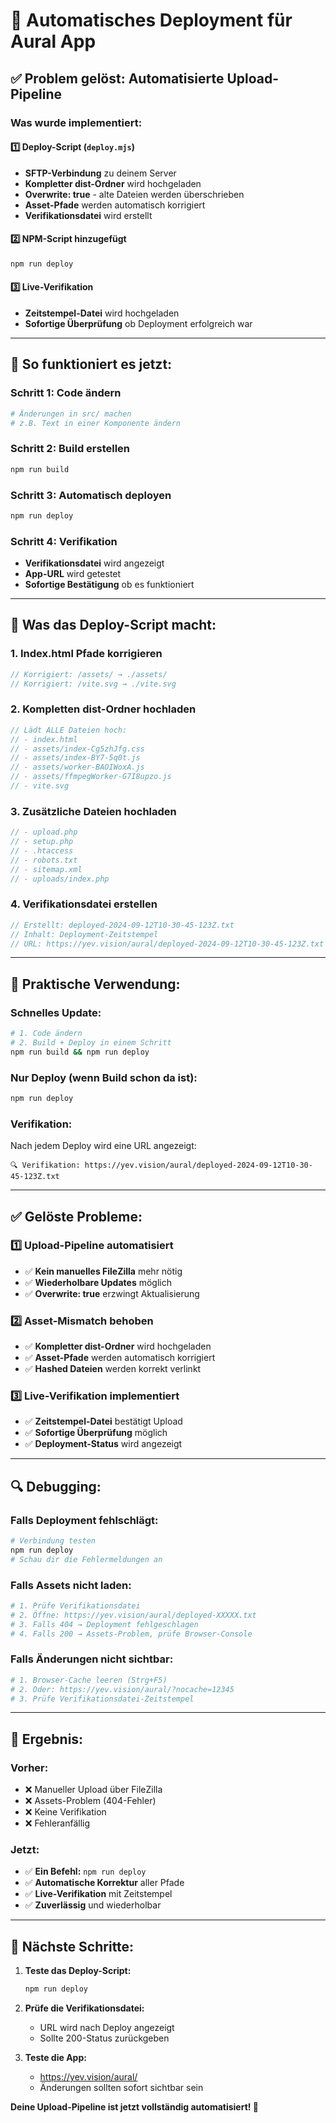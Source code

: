 # 🚀 Automatisches Deployment für Aural App

## ✅ **Problem gelöst: Automatisierte Upload-Pipeline**

### **Was wurde implementiert:**

#### 1️⃣ **Deploy-Script (`deploy.mjs`)**
- **SFTP-Verbindung** zu deinem Server
- **Kompletter dist-Ordner** wird hochgeladen
- **Overwrite: true** - alte Dateien werden überschrieben
- **Asset-Pfade** werden automatisch korrigiert
- **Verifikationsdatei** wird erstellt

#### 2️⃣ **NPM-Script hinzugefügt**
```bash
npm run deploy
```

#### 3️⃣ **Live-Verifikation**
- **Zeitstempel-Datei** wird hochgeladen
- **Sofortige Überprüfung** ob Deployment erfolgreich war

---

## 🚀 **So funktioniert es jetzt:**

### **Schritt 1: Code ändern**
```bash
# Änderungen in src/ machen
# z.B. Text in einer Komponente ändern
```

### **Schritt 2: Build erstellen**
```bash
npm run build
```

### **Schritt 3: Automatisch deployen**
```bash
npm run deploy
```

### **Schritt 4: Verifikation**
- **Verifikationsdatei** wird angezeigt
- **App-URL** wird getestet
- **Sofortige Bestätigung** ob es funktioniert

---

## 🔧 **Was das Deploy-Script macht:**

### **1. Index.html Pfade korrigieren**
```javascript
// Korrigiert: /assets/ → ./assets/
// Korrigiert: /vite.svg → ./vite.svg
```

### **2. Kompletten dist-Ordner hochladen**
```javascript
// Lädt ALLE Dateien hoch:
// - index.html
// - assets/index-Cg5zhJfg.css
// - assets/index-BY7-5q0t.js
// - assets/worker-BAOIWoxA.js
// - assets/ffmpegWorker-G7I8upzo.js
// - vite.svg
```

### **3. Zusätzliche Dateien hochladen**
```javascript
// - upload.php
// - setup.php
// - .htaccess
// - robots.txt
// - sitemap.xml
// - uploads/index.php
```

### **4. Verifikationsdatei erstellen**
```javascript
// Erstellt: deployed-2024-09-12T10-30-45-123Z.txt
// Inhalt: Deployment-Zeitstempel
// URL: https://yev.vision/aural/deployed-2024-09-12T10-30-45-123Z.txt
```

---

## 🎯 **Praktische Verwendung:**

### **Schnelles Update:**
```bash
# 1. Code ändern
# 2. Build + Deploy in einem Schritt
npm run build && npm run deploy
```

### **Nur Deploy (wenn Build schon da ist):**
```bash
npm run deploy
```

### **Verifikation:**
Nach jedem Deploy wird eine URL angezeigt:
```
🔍 Verifikation: https://yev.vision/aural/deployed-2024-09-12T10-30-45-123Z.txt
```

---

## ✅ **Gelöste Probleme:**

### **1️⃣ Upload-Pipeline automatisiert**
- ✅ **Kein manuelles FileZilla** mehr nötig
- ✅ **Wiederholbare Updates** möglich
- ✅ **Overwrite: true** erzwingt Aktualisierung

### **2️⃣ Asset-Mismatch behoben**
- ✅ **Kompletter dist-Ordner** wird hochgeladen
- ✅ **Asset-Pfade** werden automatisch korrigiert
- ✅ **Hashed Dateien** werden korrekt verlinkt

### **3️⃣ Live-Verifikation implementiert**
- ✅ **Zeitstempel-Datei** bestätigt Upload
- ✅ **Sofortige Überprüfung** möglich
- ✅ **Deployment-Status** wird angezeigt

---

## 🔍 **Debugging:**

### **Falls Deployment fehlschlägt:**
```bash
# Verbindung testen
npm run deploy
# Schau dir die Fehlermeldungen an
```

### **Falls Assets nicht laden:**
```bash
# 1. Prüfe Verifikationsdatei
# 2. Öffne: https://yev.vision/aural/deployed-XXXXX.txt
# 3. Falls 404 → Deployment fehlgeschlagen
# 4. Falls 200 → Assets-Problem, prüfe Browser-Console
```

### **Falls Änderungen nicht sichtbar:**
```bash
# 1. Browser-Cache leeren (Strg+F5)
# 2. Oder: https://yev.vision/aural/?nocache=12345
# 3. Prüfe Verifikationsdatei-Zeitstempel
```

---

## 🎉 **Ergebnis:**

### **Vorher:**
- ❌ Manueller Upload über FileZilla
- ❌ Assets-Problem (404-Fehler)
- ❌ Keine Verifikation
- ❌ Fehleranfällig

### **Jetzt:**
- ✅ **Ein Befehl:** `npm run deploy`
- ✅ **Automatische Korrektur** aller Pfade
- ✅ **Live-Verifikation** mit Zeitstempel
- ✅ **Zuverlässig** und wiederholbar

---

## 🚀 **Nächste Schritte:**

1. **Teste das Deploy-Script:**
   ```bash
   npm run deploy
   ```

2. **Prüfe die Verifikationsdatei:**
   - URL wird nach Deploy angezeigt
   - Sollte 200-Status zurückgeben

3. **Teste die App:**
   - https://yev.vision/aural/
   - Änderungen sollten sofort sichtbar sein

**Deine Upload-Pipeline ist jetzt vollständig automatisiert! 🎉**

